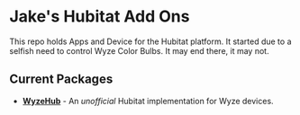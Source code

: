# Jake's Hubitat Add Ons

This repo holds Apps and Device for the Hubitat platform. It started due to a selfish need to control Wyze Color Bulbs. It may end there, it may not.

## Current Packages

* [**WyzeHub**](https://github.com/jakelehner/Hubitat/tree/master/WyzeHub) - An _unofficial_ Hubitat implementation for Wyze devices.
